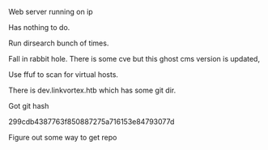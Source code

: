 Web server running on ip 

Has nothing to do.

Run dirsearch bunch of times.

Fall in rabbit hole.
There is some cve but this ghost cms version is updated,

Use ffuf to scan for virtual hosts.

There is dev.linkvortex.htb which has some git dir.

Got git hash

299cdb4387763f850887275a716153e84793077d

Figure out some way to get repo
